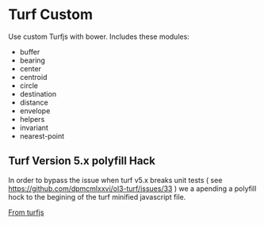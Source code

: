 # Turf Custom
Use custom Turfjs with bower. Includes these modules:
  - buffer
  - bearing
  - center
  - centroid
  - circle
  - destination
  - distance
  - envelope
  - helpers
  - invariant
  - nearest-point

## Turf Version 5.x polyfill Hack
In order to bypass the issue when turf v5.x breaks unit tests ( see https://github.com/dpmcmlxxvi/ol3-turf/issues/33 ) we a apending a polyfill hock to the begining of the turf minified javascript file.

 [From turfjs][df1]

   [df1]: <https://turfjs-builder.herokuapp.com/>